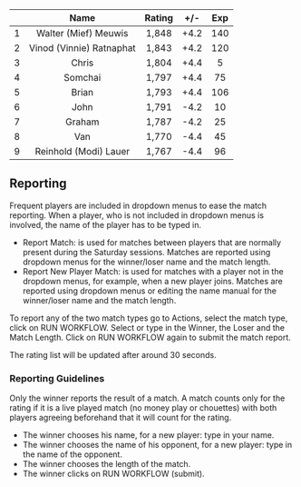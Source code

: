 | |Name|Rating|+/-|Exp|
|-|:--:|:----:|:-:|:-:|
|1|Walter (Mief) Meuwis|1,848|+4.2|140|
|2|Vinod (Vinnie) Ratnaphat|1,843|+4.2|120|
|3|Chris|1,804|+4.4|5|
|4|Somchai|1,797|+4.4|75|
|5|Brian|1,793|+4.4|106|
|6|John|1,791|-4.2|10|
|7|Graham|1,787|-4.2|25|
|8|Van|1,770|-4.4|45|
|9|Reinhold (Modi) Lauer|1,767|-4.4|96|

 

## Reporting

Frequent players are included in dropdown menus to ease the match reporting.
When a player, who is not included in dropdown menus is involved, the name of the player has to be typed in.

- Report Match:  is used for matches between players that are normally present during the Saturday sessions.
Matches are reported using dropdown menus for the winner/loser name and the match length.
- Report New Player Match:  is used for matches with a player not in the dropdown menus, for example, when a new player joins.
Matches are reported using dropdown menus or editing the name manual for the winner/loser name and the match length.

To report any of the two match types go to Actions, select the match type, click on RUN WORKFLOW.
Select or type in the Winner, the Loser and the Match Length.
Click on RUN WORKFLOW again to submit the match report.

The rating list will be updated after around 30 seconds.

### Reporting Guidelines

Only the winner reports the result of a match.
A match counts only for the rating if it is a live played match (no money play or chouettes)
with both players agreeing beforehand that it will count for the rating.

- The winner chooses his name, for a new player: type in your name.
- The winner chooses the name of his opponent, for a new player: type in the name of the opponent.
- The winner chooses the length of the match.
- The winner clicks on RUN WORKFLOW (submit).

